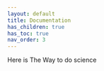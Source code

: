 ```yaml
---
layout: default
title: Documentation
has_children: true
has_toc: true
nav_order: 3
---
```


Here is The Way to do science
